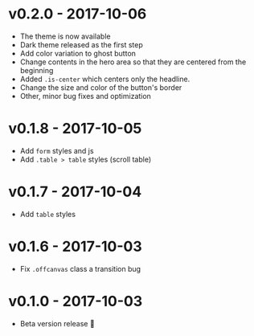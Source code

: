 # v0.2.0 - 2017-10-06

- The theme is now available
- Dark theme released as the first step
- Add color variation to ghost button
- Change contents in the hero area so that they are centered from the beginning
- Added `.is-center` which centers only the headline.
- Change the size and color of the button's border
- Other, minor bug fixes and optimization

# v0.1.8 - 2017-10-05

- Add `form` styles and js
- Add `.table > table` styles (scroll table)

# v0.1.7 - 2017-10-04

- Add `table` styles

# v0.1.6 - 2017-10-03

- Fix `.offcanvas` class a transition bug

# v0.1.0 - 2017-10-03

- Beta version release 🎉
